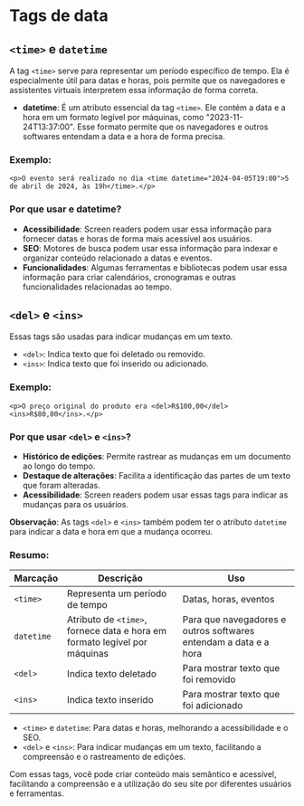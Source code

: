 # Tags de data

## `<time>` e `datetime`

A tag `<time>` serve para representar um período específico de tempo. Ela é especialmente útil para datas e horas, pois permite que os navegadores e assistentes virtuais interpretem essa informação de forma correta.

- **datetime**: É um atributo essencial da tag `<time>`. Ele contém a data e a hora em um formato legível por máquinas, como "2023-11-24T13:37:00". Esse formato permite que os navegadores e outros softwares entendam a data e a hora de forma precisa.

### Exemplo:

```
<p>O evento será realizado no dia <time datetime="2024-04-05T19:00">5 de abril de 2024, às 19h</time>.</p>
```
### Por que usar <time> e datetime?

- **Acessibilidade**: Screen readers podem usar essa informação para fornecer datas e horas de forma mais acessível aos usuários.
- **SEO**: Motores de busca podem usar essa informação para indexar e organizar conteúdo relacionado a datas e eventos.
- **Funcionalidades**: Algumas ferramentas e bibliotecas podem usar essa informação para criar calendários, cronogramas e outras funcionalidades relacionadas ao tempo.

## `<del>` e `<ins>`

Essas tags são usadas para indicar mudanças em um texto.

- `<del>`: Indica texto que foi deletado ou removido.
- `<ins>`: Indica texto que foi inserido ou adicionado.

### Exemplo:

```
<p>O preço original do produto era <del>R$100,00</del> <ins>R$80,00</ins>.</p>
```

### Por que usar `<del>` e `<ins>`?

- **Histórico de edições**: Permite rastrear as mudanças em um documento ao longo do tempo.
- **Destaque de alterações**: Facilita a identificação das partes de um texto que foram alteradas.
- **Acessibilidade**: Screen readers podem usar essas tags para indicar as mudanças para os usuários.

**Observação**: As tags `<del>` e `<ins>` também podem ter o atributo `datetime` para indicar a data e hora em que a mudança ocorreu.

### Resumo:

|Marcação|	Descrição|	Uso|
|------------|------|------|
|`<time>`|	Representa um período de tempo|	Datas, horas, eventos|
|`datetime`|	Atributo de `<time>`, fornece data e hora em formato legível por máquinas|	Para que navegadores e outros softwares entendam a data e a hora|
|`<del>`|	Indica texto deletado|	Para mostrar texto que foi removido|
|`<ins>`|	Indica texto inserido|	Para mostrar texto que foi adicionado|

- `<time>` e `datetime`: Para datas e horas, melhorando a acessibilidade e o SEO.
- `<del>` e `<ins>`: Para indicar mudanças em um texto, facilitando a compreensão e o rastreamento de edições.

Com essas tags, você pode criar conteúdo mais semântico e acessível, facilitando a compreensão e a utilização do seu site por diferentes usuários e ferramentas.